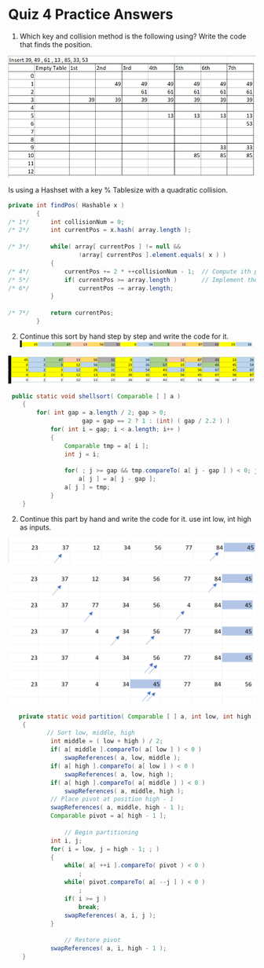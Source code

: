 # Quiz 4 Practice Answers

1) Which key and collision method is the following using? Write the code that finds the position.


![sort](Sort1.png)

Is using a Hashset with a key % Tablesize with a quadratic collision.
```java
private int findPos( Hashable x )
        {
/* 1*/      int collisionNum = 0;
/* 2*/      int currentPos = x.hash( array.length );

/* 3*/      while( array[ currentPos ] != null &&
                    !array[ currentPos ].element.equals( x ) )
            {
/* 4*/          currentPos += 2 * ++collisionNum - 1;  // Compute ith probe
/* 5*/          if( currentPos >= array.length )       // Implement the mod
/* 6*/              currentPos -= array.length;
            }

/* 7*/      return currentPos;
        }

```

2) Continue this sort by hand step by step and write the code for it.
![sort](Sort2.png)


![sort](Sort4.png)

```java
 public static void shellsort( Comparable [ ] a )
    {
        for( int gap = a.length / 2; gap > 0;
                     gap = gap == 2 ? 1 : (int) ( gap / 2.2 ) )
            for( int i = gap; i < a.length; i++ )
            {
                Comparable tmp = a[ i ];
                int j = i;

                for( ; j >= gap && tmp.compareTo( a[ j - gap ] ) < 0; j -= gap )
                    a[ j ] = a[ j - gap ];
                a[ j ] = tmp;
            }
    }

```


2) Continue this part by hand and write the code for it. use int low, int high as inputs.

![sort](Sort3.png)

![sort](Sort5.png)
```java
   private static void partition( Comparable [ ] a, int low, int high )
    {
           // Sort low, middle, high
            int middle = ( low + high ) / 2;
            if( a[ middle ].compareTo( a[ low ] ) < 0 )
                swapReferences( a, low, middle );
            if( a[ high ].compareTo( a[ low ] ) < 0 )
                swapReferences( a, low, high );
            if( a[ high ].compareTo( a[ middle ] ) < 0 )
                swapReferences( a, middle, high );
            // Place pivot at position high - 1
            swapReferences( a, middle, high - 1 );
            Comparable pivot = a[ high - 1 ];

                // Begin partitioning
            int i, j;
            for( i = low, j = high - 1; ; )
            {
                while( a[ ++i ].compareTo( pivot ) < 0 )
                    ;
                while( pivot.compareTo( a[ --j ] ) < 0 )
                    ;
                if( i >= j )
                    break;
                swapReferences( a, i, j );
            }

                // Restore pivot
            swapReferences( a, i, high - 1 );
    }

```

